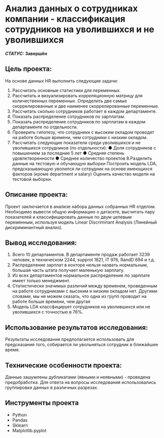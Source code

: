 # Анализ данных о сотрудниках компании - классификация сотрудников на уволившихся и не уволившихся


***СТАТУС:*** **Завершён**


## Цель проекта:

На основе данных HR выполнить следующие задачи:

1. Рассчитать основные статистики для переменных.
2. Рассчитать и визуализировать корреляционную матрицу для количественных переменных. Определить две самые скоррелированные и две наименее скоррелированные переменные.
3. Рассчитать сколько сотрудников работает в каждом департаменте.
4. Показать распределение сотрудников по зарплатам.
5. Показать распределение сотрудников по зарплатам в каждом департаменте по отдельности.
6. Проверить гипотезу, что сотрудники с высоким окладом проводят на работе больше времени, чем сотрудники с низким окладом.
7. Рассчитать следующие показатели среди уволившихся и не уволившихся сотрудников (по отдельности):
  ● Доля сотрудников с повышением за последние 5 лет
  ● Средняя степень удовлетворенности
  ● Среднее количество проектов
8.Разделить данные на тестовую и обучающую выборки Построить модель LDA, предсказывающую уволился ли сотрудник на основе имеющихся факторов (кроме department и salary) Оценить качество модели на тестовой выборки.

## Описание проекта:

Проект заключается в анализе набора данных собранных HR отделом. Необходимо вывести общую информацию о датасете, высчитать пару показателей и классифицировать данные по двум целевым переменным, используя модель Linear Discriminant Analysis (Линейный дискриминантный анализ).


## Вывод исследования:

1. Всего 10 департаментов. В департаменте продаж работает 3239 человек, в техническом 2244, supprot 1821, IT 976, RandD 694 и т.д.
2. Распределение зарплат в конторе нельзя назвать нормальным, большая часть штата получает маленькую зарплату.
3. Из всех департаментов нормальное распределение по зарплате имеет только менеджмент.
4. Статистически значимых различий между временем, проведенным на работе сотрудниками с высоким и низким окладом нет. Другими словами, мы не можем сказать, что одна из групп проводит на работе больше времени, чем другая
5. Модель LDA классфицирует сотрудников на уволившихся или не уволившихся с точностью в 76%. 

## Использование результатов исследования:

Результаты исследования предполагается использовать для предсказания того, собирается ли увольняться сотрудник в ближайшее время.


## Технические особенности проекта:

Данные зашумлены дубликатами (явными и неявными) - проведена предобработка.
Для ответа на вопросы исследования использовались группировки данных в различных разрезах.


## Инструменты проекта

- Python
- Pandas
- Sklearn
- Matplotlib.pyplot
